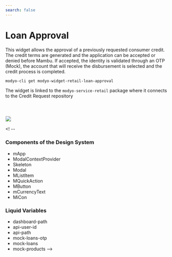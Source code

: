 ```yaml
---
search: false
---
```


# Loan Approval

This widget allows the approval of a previously requested consumer credit. The credit terms are generated and the application can be accepted or denied before Mambu. If accepted, the identity is validated through an OTP (Mock), the account that will receive the disbursement is selected and the credit process is completed.

```bash
modyo-cli get modyo-widget-retail-loan-approval
```

The widget is linked to the `modyo-service-retail` package where it connects to the Credit Request repository

 <img src="/assets/img/dynamic/experiences/retail/loan-approval.jpg" style="border: 1px solid #EEE; margin-top: 40px"> 

<! --
### Components of the Design System
- mApp
- ModalContextProvider
- Skeleton
- Modal
- MListItem
- MQuickAction
- MButton 
- mCurrencyText
- MiCon

### Liquid Variables
- dashboard-path
- api-user-id
- api-path
- mock-loans-otp
- mock-loans
- mock-products
-->